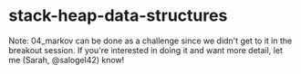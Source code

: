 # stack-heap-data-structures
Note: 04_markov can be done as a challenge since we didn't get to it in the breakout session.  If you're interested in doing it and want more detail, let me (Sarah, @salogel42) know!
